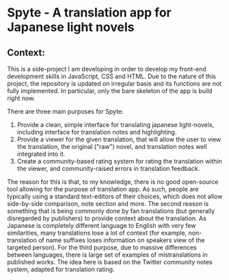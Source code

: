 # Spyte - A translation app for Japanese light novels
## Context:
This is a side-project I am developing in order to develop my front-end development skills in JavaScript, CSS and HTML. Due to the nature of this project, the repository is updated on irregular basis and its functions are not fully implemented. In particular, only the bare skeleton of the app is build right now.

There are three main purposes for Spyte:
1. Provide a clean, simple interface for translating japanese light-novels, including interface for translation notes and highlighting.
2. Provide a viewer for the given translation, that will allow the user to view the translation, the original ("raw") novel, and translation notes well integrated into it. 
3. Create a community-based rating system for rating the translation within the viewer, and community-raised errors in translation feedback.

The reason for this is that, to my knowledge, there is no good open-source tool allowing for the purpose of translation app. As such, people are typically using a standard text-editors of their choices, which does not allow side-by-side comparison, note section and more.
The second reason is something that is being commonly done by fan translations (but generally disregarded by publishers) to provide context about the translation. As Japanese is completely different language to English with very few similarities, many translations lose a lot of context (for example, non-translation of name suffixes loses information on speakers view of the targeted person).
For the third purpose, due to massive differences between languages, there is large set of examples of mistranslations in published works. The idea here is based on the Twitter community notes system, adapted for translation rating. 